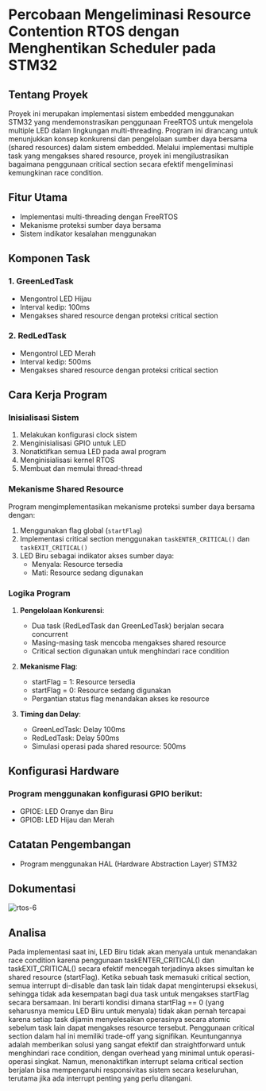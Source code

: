 # Percobaan Mengeliminasi Resource Contention RTOS dengan Menghentikan Scheduler pada STM32

## Tentang Proyek
Proyek ini merupakan implementasi sistem embedded menggunakan STM32 yang mendemonstrasikan penggunaan FreeRTOS untuk mengelola multiple LED dalam lingkungan multi-threading. Program ini dirancang untuk menunjukkan konsep konkurensi dan pengelolaan sumber daya bersama (shared resources) dalam sistem embedded. Melalui implementasi multiple task yang mengakses shared resource, proyek ini mengilustrasikan bagaimana penggunaan critical section secara efektif mengeliminasi kemungkinan race condition.

## Fitur Utama
- Implementasi multi-threading dengan FreeRTOS
- Mekanisme proteksi sumber daya bersama
- Sistem indikator kesalahan menggunakan 

## Komponen Task

### 1. GreenLedTask
- Mengontrol LED Hijau
- Interval kedip: 100ms
- Mengakses shared resource dengan proteksi critical section

### 2. RedLedTask
- Mengontrol LED Merah
- Interval kedip: 500ms
- Mengakses shared resource dengan proteksi critical section

## Cara Kerja Program

### Inisialisasi Sistem
1. Melakukan konfigurasi clock sistem
2. Menginisialisasi GPIO untuk LED
3. Nonatktifkan semua LED pada awal program
4. Menginisialisasi kernel RTOS
5. Membuat dan memulai thread-thread

### Mekanisme Shared Resource
Program mengimplementasikan mekanisme proteksi sumber daya bersama dengan:
1. Menggunakan flag global (`startFlag`)
2. Implementasi critical section menggunakan `taskENTER_CRITICAL()` dan `taskEXIT_CRITICAL()`
3. LED Biru sebagai indikator akses sumber daya:
   - Menyala: Resource tersedia
   - Mati: Resource sedang digunakan

### Logika Program
1. **Pengelolaan Konkurensi**:
   - Dua task (RedLedTask dan GreenLedTask) berjalan secara concurrent
   - Masing-masing task mencoba mengakses shared resource
   - Critical section digunakan untuk menghindari race condition

2. **Mekanisme Flag**:
   - startFlag = 1: Resource tersedia
   - startFlag = 0: Resource sedang digunakan
   - Pergantian status flag menandakan akses ke resource

3. **Timing dan Delay**:
   - GreenLedTask: Delay 100ms
   - RedLedTask: Delay 500ms
   - Simulasi operasi pada shared resource: 500ms

## Konfigurasi Hardware
### Program menggunakan konfigurasi GPIO berikut:
 - GPIOE: LED Oranye dan Biru
 - GPIOB: LED Hijau dan Merah

## Catatan Pengembangan
- Program menggunakan HAL (Hardware Abstraction Layer) STM32

## Dokumentasi 
![rtos-6](https://github.com/user-attachments/assets/72ebb263-0af8-4a27-a2fa-7056fb44a0ec)

## Analisa
Pada implementasi saat ini, LED Biru tidak akan menyala untuk menandakan race condition karena penggunaan taskENTER_CRITICAL() dan taskEXIT_CRITICAL() secara efektif mencegah terjadinya akses simultan ke shared resource (startFlag). Ketika sebuah task memasuki critical section, semua interrupt di-disable dan task lain tidak dapat menginterupsi eksekusi, sehingga tidak ada kesempatan bagi dua task untuk mengakses startFlag secara bersamaan. Ini berarti kondisi dimana startFlag == 0 (yang seharusnya memicu LED Biru untuk menyala) tidak akan pernah tercapai karena setiap task dijamin menyelesaikan operasinya secara atomic sebelum task lain dapat mengakses resource tersebut.
Penggunaan critical section dalam hal ini memiliki trade-off yang signifikan. Keuntungannya adalah memberikan solusi yang sangat efektif dan straightforward untuk menghindari race condition, dengan overhead yang minimal untuk operasi-operasi singkat. Namun, menonaktifkan interrupt selama critical section berjalan bisa mempengaruhi responsivitas sistem secara keseluruhan, terutama jika ada interrupt penting yang perlu ditangani.
